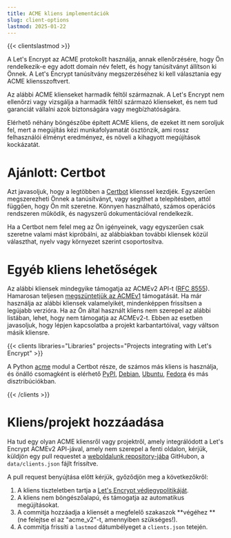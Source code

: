 ```yaml
---
title: ACME kliens implementációk
slug: client-options
lastmod: 2025-01-22
---
```


{{< clientslastmod >}}

A Let's Encrypt az ACME protokollt használja, annak ellenőrzésére, hogy Ön rendelkezik-e egy adott domain név felett, és hogy tanúsítványt állítson ki Önnek. A Let's Encrypt tanúsítvány megszerzéséhez ki kell választania egy ACME kliensszoftvert.

Az alábbi ACME klienseket harmadik féltől származnak. A Let's Encrypt nem ellenőrzi vagy vizsgálja a harmadik féltől származó klienseket, és nem tud garanciát vállalni azok biztonságára vagy megbízhatóságára.

Elérhető néhány böngészőbe épített ACME kliens, de ezeket itt nem soroljuk fel, mert a megújítás kézi munkafolyamatát ösztönzik, ami rossz felhasználói élményt eredményez, és növeli a kihagyott megújítások kockázatát.

# Ajánlott: Certbot

Azt javasoljuk, hogy a legtöbben a [Certbot](https://certbot.eff.org/) klienssel kezdjék. Egyszerűen megszerezheti Önnek a tanúsítványt, vagy segíthet a telepítésben, attól függően, hogy Ön mit szeretne. Könnyen használható, számos operációs rendszeren működik, és nagyszerű dokumentációval rendelkezik.

Ha a Certbot nem felel meg az Ön igényeinek, vagy egyszerűen csak szeretne valami mást kipróbálni, az alábbiakban további kliensek közül választhat, nyelv vagy környezet szerint csoportosítva.

# Egyéb kliens lehetőségek

Az alábbi kliensek mindegyike támogatja az ACMEv2 API-t ([RFC 8555](https://tools.ietf.org/html/rfc8555)). Hamarosan teljesen [megszüntetjük az ACMEv1](https://community.letsencrypt.org/t/end-of-life-plan-for-acmev1/88430/) támogatását. Ha már használja az alábbi kliensek valamelyikét, mindenképpen frissítsen a legújabb verzióra. Ha az Ön által használt kliens nem szerepel az alábbi listában, lehet, hogy nem támogatja az ACMEv2-t. Ebben az esetben javasoljuk, hogy lépjen kapcsolatba a projekt karbantartóival, vagy váltson másik kliensre.

{{< clients libraries="Libraries" projects="Projects integrating with Let's Encrypt" >}}

A Python [acme](https://github.com/certbot/certbot/tree/main/acme) modul a Certbot része, de számos más kliens is használja, és önálló csomagként is elérhető [PyPI](https://pypi.python.org/pypi/acme), [Debian](https://packages.debian.org/search?keywords=python-acme), [Ubuntu](https://launchpad.net/ubuntu/+source/python-acme), [Fedora](https://bodhi.fedoraproject.org/updates/?packages=python-acme) és más disztribúciókban.

{{< /clients >}}

# Kliens/projekt hozzáadása

Ha tud egy olyan ACME kliensről vagy projektről, amely integrálódott a Let's Encrypt ACMEv2 API-jával, amely nem szerepel a fenti oldalon, kérjük, küldjön egy pull requestet a [weboldalunk repository-jába](https://github.com/letsencrypt/website/) GitHubon, a `data/clients.json` fájlt frissítve.

A pull request benyújtása előtt kérjük, győződjön meg a következőkről:

1. A kliens tiszteletben tartja a [Let's Encrypt védjegypolitikáját](/trademarks).
1. A kliens nem böngészőalapú, és támogatja az automatikus megújításokat.
1. A commitja hozzáadja a kliensét a megfelelő szakaszok **végéhez ** (ne felejtse el az "acme_v2"-t, amennyiben szükséges!).
1. A commitja frissíti a `lastmod` dátumbélyeget a `clients.json` tetején.
